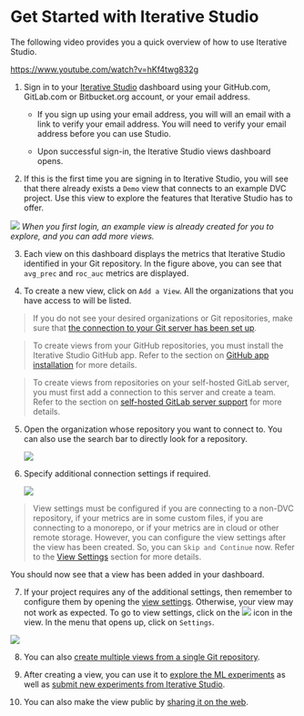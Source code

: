 # Get Started with Iterative Studio

The following video provides you a quick overview of how to use Iterative
Studio.

https://www.youtube.com/watch?v=hKf4twg832g

1. Sign in to your [Iterative Studio](https://studio.iterative.ai/) dashboard
   using your GitHub.com, GitLab.com or Bitbucket.org account, or your email
   address.

   - If you sign up using your email address, you will will an email with a link
     to verify your email address. You will need to verify your email address
     before you can use Studio.

   - Upon successful sign-in, the Iterative Studio views dashboard opens.

2. If this is the first time you are signing in to Iterative Studio, you will
   see that there already exists a `Demo` view that connects to an example DVC
   project. Use this view to explore the features that Iterative Studio has to
   offer.

![](https://static.iterative.ai/img/studio/login_home.png) _When you first
login, an example view is already created for you to explore, and you can add
more views._

3. Each view on this dashboard displays the metrics that Iterative Studio
   identified in your Git repository. In the figure above, you can see that
   `avg_prec` and `roc_auc` metrics are displayed.

4. To create a new view, click on `Add a View`. All the organizations that you
   have access to will be listed.

> If you do not see your desired organizations or Git repositories, make sure
> that
> [the connection to your Git server has been set up](/doc/studio/user-guide/account-management#git-integrations).

> To create views from your GitHub repositories, you must install the Iterative
> Studio GitHub app. Refer to the section on
> [GitHub app installation](/doc/studio/user-guide/install-github-app) for more
> details.

> To create views from repositories on your self-hosted GitLab server, you must
> first add a connection to this server and create a team. Refer to the section
> on
> [self-hosted GitLab server support](/doc/studio/user-guide/install-github-app)
> for more details.

5. Open the organization whose repository you want to connect to. You can also
   use the search bar to directly look for a repository.

   ![](https://static.iterative.ai/img/studio/select_repo.png)

6. Specify additional connection settings if required.

   ![](https://static.iterative.ai/img/studio/view_settings.png)

> View settings must be configured if you are connecting to a non-DVC
> repository, if your metrics are in some custom files, if you are connecting to
> a monorepo, or if your metrics are in cloud or other remote storage. However,
> you can configure the view settings after the view has been created. So, you
> can `Skip and Continue` now. Refer to the
> [View Settings](/doc/studio/user-guide/views/view-settings) section for more
> details.

You should now see that a view has been added in your dashboard.

7. If your project requires any of the additional settings, then remember to
   configure them by opening the
   [view settings](/doc/studio/user-guide/views/view-settings). Otherwise, your
   view may not work as expected. To go to view settings, click on the
   ![](https://static.iterative.ai/img/studio/view_open_settings_icon.png) icon
   in the view. In the menu that opens up, click on `Settings`.

![](https://static.iterative.ai/img/studio/view_open_settings.png)

8. You can also
   [create multiple views from a single Git repository](/doc/studio/user-guide/views/create-view#create-multiple-views-from-a-single-git-repository).

9. After creating a view, you can use it to
   [explore the ML experiments](/doc/studio/user-guide/explore-experiments) as
   well as
   [submit new experiments from Iterative Studio](/doc/studio/user-guide/run-experiments).

10. You can also make the view public by
    [sharing it on the web](/doc/studio/user-guide/views/share-view).
